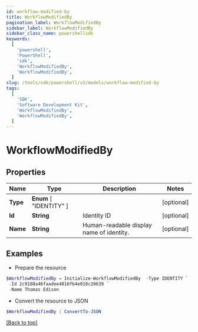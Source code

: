 ```yaml
---
id: workflow-modified-by
title: WorkflowModifiedBy
pagination_label: WorkflowModifiedBy
sidebar_label: WorkflowModifiedBy
sidebar_class_name: powershellsdk
keywords:
  [
    'powershell',
    'PowerShell',
    'sdk',
    'WorkflowModifiedBy',
    'WorkflowModifiedBy',
  ]
slug: /tools/sdk/powershell/v3/models/workflow-modified-by
tags:
  [
    'SDK',
    'Software Development Kit',
    'WorkflowModifiedBy',
    'WorkflowModifiedBy',
  ]
---
```


# WorkflowModifiedBy

## Properties

| Name | Type | Description | Notes |
| --- | --- | --- | --- |
| **Type** | **Enum** [ "IDENTITY" ] |  | [optional] |
| **Id** | **String** | Identity ID | [optional] |
| **Name** | **String** | Human-readable display name of identity. | [optional] |

## Examples

- Prepare the resource

```powershell
$WorkflowModifiedBy = Initialize-WorkflowModifiedBy  -Type IDENTITY `
 -Id 2c9180a46faadee4016fb4e018c20639 `
 -Name Thomas Edison
```

- Convert the resource to JSON

```powershell
$WorkflowModifiedBy | ConvertTo-JSON
```

[[Back to top]](#)
